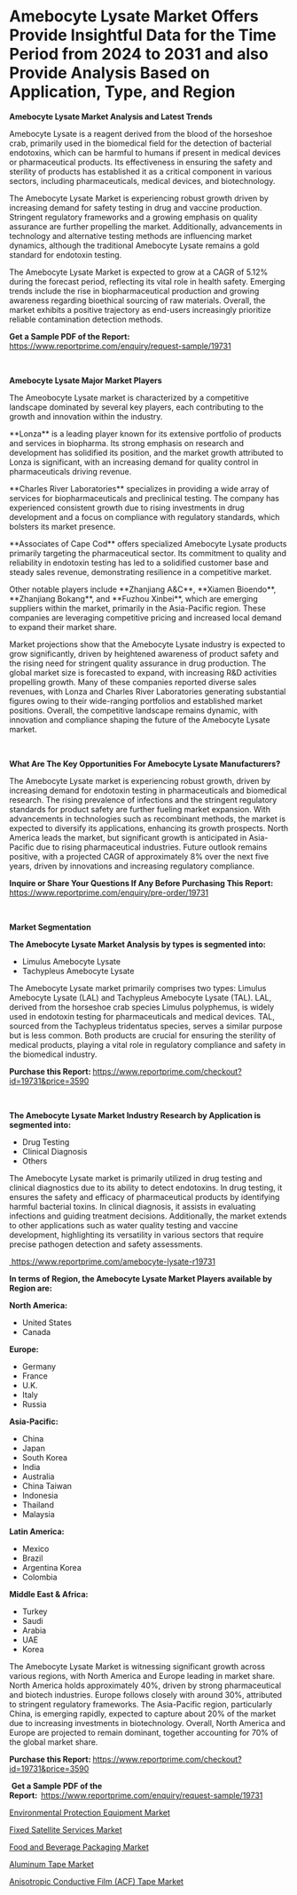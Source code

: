 <p><h1>Amebocyte Lysate Market Offers Provide Insightful Data for the Time Period from 2024 to 2031 and also Provide Analysis Based on Application, Type, and Region</h1></p><p><strong>Amebocyte Lysate Market Analysis and Latest Trends</strong></p>
<p><p>Amebocyte Lysate is a reagent derived from the blood of the horseshoe crab, primarily used in the biomedical field for the detection of bacterial endotoxins, which can be harmful to humans if present in medical devices or pharmaceutical products. Its effectiveness in ensuring the safety and sterility of products has established it as a critical component in various sectors, including pharmaceuticals, medical devices, and biotechnology.</p><p>The Amebocyte Lysate Market is experiencing robust growth driven by increasing demand for safety testing in drug and vaccine production. Stringent regulatory frameworks and a growing emphasis on quality assurance are further propelling the market. Additionally, advancements in technology and alternative testing methods are influencing market dynamics, although the traditional Amebocyte Lysate remains a gold standard for endotoxin testing. </p><p>The Amebocyte Lysate Market is expected to grow at a CAGR of 5.12% during the forecast period, reflecting its vital role in health safety. Emerging trends include the rise in biopharmaceutical production and growing awareness regarding bioethical sourcing of raw materials. Overall, the market exhibits a positive trajectory as end-users increasingly prioritize reliable contamination detection methods.</p></p>
<p><strong>Get a Sample PDF of the Report:&nbsp;</strong> <a href="https://www.reportprime.com/enquiry/request-sample/19731?utm_campaign=112&utm_medium=2&utm_source=Github&utm_content=ia&utm_term=02122024&utm_id=amebocyte-lysate">https://www.reportprime.com/enquiry/request-sample/19731</a></p>
<p>&nbsp;</p>
<p><strong>Amebocyte Lysate Major Market Players</strong></p>
<p><p>The Ameobocyte Lysate market is characterized by a competitive landscape dominated by several key players, each contributing to the growth and innovation within the industry. </p><p>**Lonza** is a leading player known for its extensive portfolio of products and services in biopharma. Its strong emphasis on research and development has solidified its position, and the market growth attributed to Lonza is significant, with an increasing demand for quality control in pharmaceuticals driving revenue.</p><p>**Charles River Laboratories** specializes in providing a wide array of services for biopharmaceuticals and preclinical testing. The company has experienced consistent growth due to rising investments in drug development and a focus on compliance with regulatory standards, which bolsters its market presence.</p><p>**Associates of Cape Cod** offers specialized Amebocyte Lysate products primarily targeting the pharmaceutical sector. Its commitment to quality and reliability in endotoxin testing has led to a solidified customer base and steady sales revenue, demonstrating resilience in a competitive market.</p><p>Other notable players include **Zhanjiang A&C**, **Xiamen Bioendo**, **Zhanjiang Bokang**, and **Fuzhou Xinbei**, which are emerging suppliers within the market, primarily in the Asia-Pacific region. These companies are leveraging competitive pricing and increased local demand to expand their market share.</p><p>Market projections show that the Amebocyte Lysate industry is expected to grow significantly, driven by heightened awareness of product safety and the rising need for stringent quality assurance in drug production. The global market size is forecasted to expand, with increasing R&D activities propelling growth. Many of these companies reported diverse sales revenues, with Lonza and Charles River Laboratories generating substantial figures owing to their wide-ranging portfolios and established market positions. Overall, the competitive landscape remains dynamic, with innovation and compliance shaping the future of the Amebocyte Lysate market.</p></p>
<p>&nbsp;</p>
<p><strong>What Are The Key Opportunities For Amebocyte Lysate Manufacturers?</strong></p>
<p><p>The Amebocyte Lysate market is experiencing robust growth, driven by increasing demand for endotoxin testing in pharmaceuticals and biomedical research. The rising prevalence of infections and the stringent regulatory standards for product safety are further fueling market expansion. With advancements in technologies such as recombinant methods, the market is expected to diversify its applications, enhancing its growth prospects. North America leads the market, but significant growth is anticipated in Asia-Pacific due to rising pharmaceutical industries. Future outlook remains positive, with a projected CAGR of approximately 8% over the next five years, driven by innovations and increasing regulatory compliance.</p></p>
<p><strong>Inquire or Share Your Questions If Any Before Purchasing This Report:</strong> <a href="https://www.reportprime.com/enquiry/pre-order/19731?utm_campaign=112&utm_medium=2&utm_source=Github&utm_content=ia&utm_term=02122024&utm_id=amebocyte-lysate">https://www.reportprime.com/enquiry/pre-order/19731</a></p>
<p>&nbsp;</p>
<p><strong>Market Segmentation</strong></p>
<p><strong>The Amebocyte Lysate Market Analysis by types is segmented into:</strong></p>
<p><ul><li>Limulus Amebocyte Lysate</li><li>Tachypleus Amebocyte Lysate</li></ul></p>
<p><p>The Amebocyte Lysate market primarily comprises two types: Limulus Amebocyte Lysate (LAL) and Tachypleus Amebocyte Lysate (TAL). LAL, derived from the horseshoe crab species Limulus polyphemus, is widely used in endotoxin testing for pharmaceuticals and medical devices. TAL, sourced from the Tachypleus tridentatus species, serves a similar purpose but is less common. Both products are crucial for ensuring the sterility of medical products, playing a vital role in regulatory compliance and safety in the biomedical industry.</p></p>
<p><strong>Purchase this Report:&nbsp;</strong><a href="https://www.reportprime.com/checkout?id=19731&price=3590&utm_campaign=112&utm_medium=2&utm_source=Github&utm_content=ia&utm_term=02122024&utm_id=amebocyte-lysate">https://www.reportprime.com/checkout?id=19731&price=3590</a></p>
<p>&nbsp;</p>
<p><strong>The Amebocyte Lysate Market Industry Research by Application is segmented into:</strong></p>
<p><ul><li>Drug Testing</li><li>Clinical Diagnosis</li><li>Others</li></ul></p>
<p><p>The Amebocyte Lysate market is primarily utilized in drug testing and clinical diagnostics due to its ability to detect endotoxins. In drug testing, it ensures the safety and efficacy of pharmaceutical products by identifying harmful bacterial toxins. In clinical diagnosis, it assists in evaluating infections and guiding treatment decisions. Additionally, the market extends to other applications such as water quality testing and vaccine development, highlighting its versatility in various sectors that require precise pathogen detection and safety assessments.</p></p>
<p><a href="https://www.reportprime.com/amebocyte-lysate-r19731?utm_campaign=112&utm_medium=2&utm_source=Github&utm_content=ia&utm_term=02122024&utm_id=amebocyte-lysate">&nbsp;https://www.reportprime.com/amebocyte-lysate-r19731</a></p>
<p><strong>In terms of Region, the Amebocyte Lysate Market Players available by Region are:</strong></p>
<p>
    <p> <strong> North America: </strong>
        <ul>
            <li>United States</li>
            <li>Canada</li>
        </ul>
        </p> 
    <p> <strong> Europe: </strong>
        <ul>
            <li>Germany</li>
            <li>France</li>
            <li>U.K.</li>
            <li>Italy</li>
            <li>Russia</li>
        </ul>
        </p> 
    <p> <strong> Asia-Pacific: </strong>
        <ul>
            <li>China</li>
            <li>Japan</li>
            <li>South Korea</li>
            <li>India</li>
            <li>Australia</li>
            <li>China Taiwan</li>
            <li>Indonesia</li>
            <li>Thailand</li>
            <li>Malaysia</li>
        </ul>
        </p> 
    <p> <strong> Latin America: </strong>
        <ul>
            <li>Mexico</li>
            <li>Brazil</li>
            <li>Argentina Korea</li>
            <li>Colombia</li>
        </ul>
        </p> 
    <p> <strong> Middle East & Africa: </strong>
        <ul>
            <li>Turkey</li>
            <li>Saudi</li>
            <li>Arabia</li>
            <li>UAE</li>
            <li>Korea</li>
        </ul>
    </p>
    </p>
<p><p>The Amebocyte Lysate Market is witnessing significant growth across various regions, with North America and Europe leading in market share. North America holds approximately 40%, driven by strong pharmaceutical and biotech industries. Europe follows closely with around 30%, attributed to stringent regulatory frameworks. The Asia-Pacific region, particularly China, is emerging rapidly, expected to capture about 20% of the market due to increasing investments in biotechnology. Overall, North America and Europe are projected to remain dominant, together accounting for 70% of the global market share.</p></p>
<p><strong>Purchase this Report: </strong><a href="https://www.reportprime.com/checkout?id=19731&price=3590&utm_campaign=112&utm_medium=2&utm_source=Github&utm_content=ia&utm_term=02122024&utm_id=amebocyte-lysate">https://www.reportprime.com/checkout?id=19731&price=3590</a></p>
<p>&nbsp;<strong>Get a Sample PDF of the Report:&nbsp;&nbsp;</strong><a href="https://www.reportprime.com/enquiry/request-sample/19731?utm_campaign=112&utm_medium=2&utm_source=Github&utm_content=ia&utm_term=02122024&utm_id=amebocyte-lysate">https://www.reportprime.com/enquiry/request-sample/19731</a></p>
<p><strong></strong></p>
<p><p><a href="https://www.linkedin.com/pulse/whats-next-environmental-protection-equipment-market-look-141-0rxjf?utm_campaign=112&utm_medium=2&utm_source=Github&utm_content=ia&utm_term=02122024&utm_id=amebocyte-lysate">Environmental Protection Equipment Market</a></p><p><a href="https://www.linkedin.com/pulse/fixed-satellite-services-market-deployment-global-opportunities-li4yf?utm_campaign=112&utm_medium=2&utm_source=Github&utm_content=ia&utm_term=02122024&utm_id=amebocyte-lysate">Fixed Satellite Services Market</a></p><p><a href="https://www.linkedin.com/pulse/food-beverage-packaging-market-size-forecasted-129-cagr-rqyge?utm_campaign=112&utm_medium=2&utm_source=Github&utm_content=ia&utm_term=02122024&utm_id=amebocyte-lysate">Food and Beverage Packaging Market</a></p><p><a href="https://issuu.com/reportprime-2/docs/aluminum-tape-market-size-2030.pptx?utm_campaign=112&utm_medium=2&utm_source=Github&utm_content=ia&utm_term=02122024&utm_id=amebocyte-lysate">Aluminum Tape Market</a></p><p><a href="https://issuu.com/reportprime-2/docs/anisotropic-conductive-film-acf-tape-market-size-2?utm_campaign=112&utm_medium=2&utm_source=Github&utm_content=ia&utm_term=02122024&utm_id=amebocyte-lysate">Anisotropic Conductive Film (ACF) Tape Market</a></p></p>